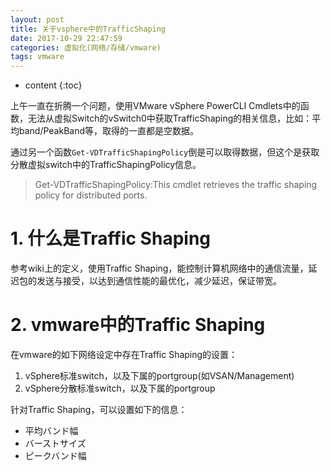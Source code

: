 ```yaml
---
layout: post
title: 关于vsphere中的TrafficShaping
date: 2017-10-29 22:47:59
categories: 虚拟化(网络/存储/vmware)
tags: vmware
---
```

* content
{:toc}


上午一直在折腾一个问题，使用VMware vSphere PowerCLI Cmdlets中的函数，无法从虚拟Switch的vSwitch0中获取TrafficShaping的相关信息，比如：平均band/PeakBand等，取得的一直都是空数据。

通过另一个函数`Get-VDTrafficShapingPolicy`倒是可以取得数据，但这个是获取分散虚拟switch中的TrafficShapingPolicy信息。
> Get-VDTrafficShapingPolicy:This cmdlet retrieves the traffic shaping policy for distributed ports.

# 1. 什么是Traffic Shaping

参考wiki上的定义，使用Traffic Shaping，能控制计算机网络中的通信流量，延迟包的发送与接受，以达到通信性能的最优化，减少延迟，保证带宽。

# 2. vmware中的Traffic Shaping

在vmware的如下网络设定中存在Traffic Shaping的设置：
1. vSphere标准switch，以及下属的portgroup(如VSAN/Management)
2. vSphere分散标准switch，以及下属的portgroup

针对Traffic Shaping，可以设置如下的信息：
- 平均バンド幅
- バーストサイズ
- ピークバンド幅
